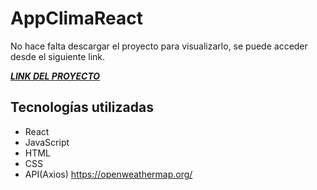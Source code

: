 # AppClimaReact

No hace falta descargar el proyecto para visualizarlo, se puede acceder desde el siguiente link.

[***LINK DEL PROYECTO***](https://effortless-beijinho-88bd79.netlify.app/)

## Tecnologías utilizadas

- React
- JavaScript
- HTML
- CSS
- API(Axios) https://openweathermap.org/
